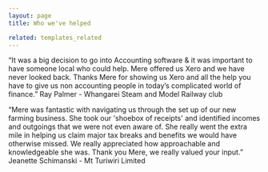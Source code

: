 ```yaml
---
layout: page
title: Who we've helped

related: templates_related
---
```


“It was a big decision to go into Accounting software & it was important to have someone local who could help. Mere offered us Xero and we have never looked back. Thanks Mere for showing us Xero and all the help you have to give us non accounting people in today’s complicated world of finance.”
Ray Palmer - Whangarei Steam and Model Railway club

“Mere was fantastic with navigating us through the set up of our new farming business. She took our 'shoebox of receipts' and identified incomes and outgoings that we were not even aware of. She really went the extra mile in helping us claim major tax breaks and benefits we would have otherwise missed. We really appreciated how approachable and knowledgeable she was. Thank you Mere, we really valued your input.”
Jeanette Schimanski - Mt Turiwiri Limited
